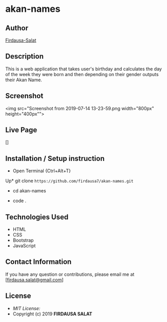 # akan-names
## Author

[Firdausa-Salat](https://github.com/firdausa7)

## Description
This is a web application that takes user's birthday and calculates the day of the week they were born and then depending on their gender outputs their Akan Name. 
## Screenshot
<img src="Screenshot from 2019-07-14 13-23-59.png width="800px" height="400px"">

## Live Page 
[]
## Installation / Setup instruction
* Open Terminal {Ctrl+Alt+T}

Up* git clone ```https://github.com/firdausa7/akan-names.git```

* cd akan-names

* code . 

## Technologies Used

* HTML 
* CSS
* Bootstrap
* JavaScript

## Contact Information 

If you have any question or contributions, please email me at [firdausa.salat@gmail.com]

## License
* *MIT License:*
* Copyright (c) 2019 **FIRDAUSA SALAT**
